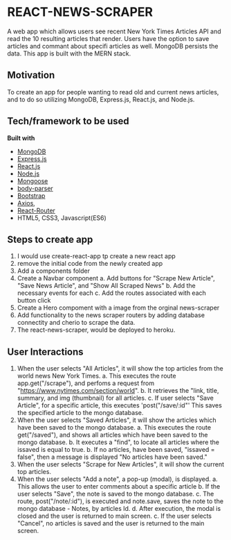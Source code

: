 # REACT-NEWS-SCRAPER

A web app which allows users see recent New York Times Articles API and read the 10 resulting articles that render. Users have the option to save articles and commant about specifi articles as well. MongoDB persists the data. This app is built with the MERN stack.

## Motivation

To create an app for people wanting to read old and current news articles, and to do so utilizing MongoDB, Express.js, React.js, and Node.js.

## Tech/framework to be used

<b>Built with</b>
- [MongoDB](https://www.mongodb.com/)
- [Express.js](https://www.npmjs.com/package/express)
- [React.js](https://reactjs.org/)
- [Node.js](https://nodejs.org/en/)
- [Mongoose](http://mongoosejs.com/)
- [body-parser](https://www.npmjs.com/package/body-parser)
- [Bootstrap](https://getbootstrap.com/docs/3.3/)
- [Axios](https://github.com/axios/axios), 
- [React-Router](https://github.com/ReactTraining/react-router)
- HTML5, CSS3, Javascript(ES6)


## Steps to create app

1. I would use create-react-app tp create a new react app
2. remove the initial  code from the newly created app
3. Add a components folder
4. Create a Navbar component
    a. Add buttons for "Scrape New Article", "Save News Article", and "Show All Scraped News"
    b. Add the necessary events for each
    c. Add the routes associated with each button click
5. Create a Hero compoment with a image from the orginal news-scraper
6. Add functionality to the news scraper routers by adding database connectity and cherio to scrape the data.
7. The react-news-scraper, would be deployed to heroku.

## User Interactions

1. When the user selects "All Articles", it will show the top articles from the world news New York Times.
    a. This executes the route app.get("/scrape"), and perfoms a request from "https://www.nytimes.com/section/world".
    b.  It retrieves the "link, title, summary, and img (thumbnail) for all articles.
    c. If user selects "Save Article", for a specific article, this executes 'post("/save/:id"' This saves the specified article to the mongo database.
2. When the user selects "Saved Articles", it will show the articles which have been saved to the mongo database.
    a. This executes the route get("/saved"), and shows all articles which have been saved to the mongo database.
    b. It executes a "find", to locate all articles where the issaved is equal to true.
    b. If no articles, have been saved, "issaved = false", then a message is displayed "No articles have been saved."
3. When the user selects "Scrape for New Articles", it will show the current top articles.
4. When the user selects "Add a note", a pop-up (modal), is displayed.
    a. This allows the user to enter comments about a specific article
    b. If the user selects "Save", the note is saved to the mongo database.
    c. The route, post("/note/:id"), is executed and note.save, saves the note to the mongo database - Notes, by articles Id.
    d. After execution, the modal is closed and the user is returned to main screen.
    c. If the user selects "Cancel", no articles is saved and the user is returned to the main screen.
